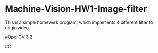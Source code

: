 # Machine-Vision-HW1-Image-filter

This is a simple homework program, which implements 4 different filter to origin video.

#OpenCV 3.2

#C
